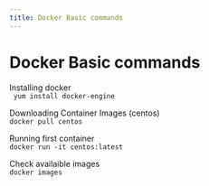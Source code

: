 ```yaml
---
title: Docker Basic commands
---
```


# Docker Basic commands
Installing docker <br>
` yum install docker-engine`

Downloading Container Images (centos)<br>
`docker pull centos `

Running first container<br>
`docker run -it centos:latest`

Check availaible images <br>
`docker images `

